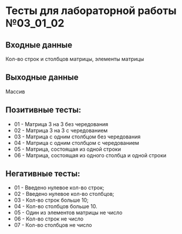 # Тесты для лабораторной работы №03_01_02
## Входные данные
Кол-во строк и столбцов матрицы, элементы матрицы
## Выходные данные
Массив
## Позитивные тесты:
- 01 - Матрица 3 на 3 без чередования
- 02 - Матрица 3 на 3 с чередованием
- 03 - Матрица с одним столбцом без чередования
- 04 - Матрица с одним столбцом с чередованием
- 05 - Матрица, состоящая из одной строки
- 06 - Матрица, состоящая из одного столбца и одной строки
## Негативные тесты:
- 01 - Введено нулевое кол-во строк;
- 02 - Введено нулевое кол-во столбцов;
- 03 - Кол-во строк больше 10;
- 04 - Кол-во столбцов больше 10.
- 05 - Один из элементов матрицы не число
- 06 - Кол-во строк не число
- 07 - Кол-во столбцов не число
